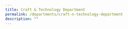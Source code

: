 ```yaml
---
title: Craft & Technology Department
permalink: /departments/craft-n-technology-department
description: ""
---
```

